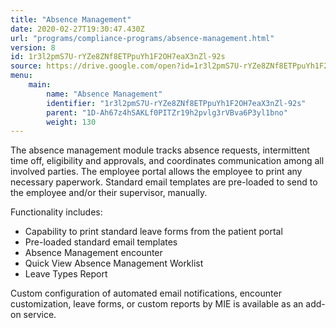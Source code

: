 ```yaml
---
title: "Absence Management"
date: 2020-02-27T19:30:47.430Z
url: "programs/compliance-programs/absence-management.html"
version: 8
id: 1r3l2pmS7U-rYZe8ZNf8ETPpuYh1F2OH7eaX3nZl-92s
source: https://drive.google.com/open?id=1r3l2pmS7U-rYZe8ZNf8ETPpuYh1F2OH7eaX3nZl-92s
menu:
    main:
        name: "Absence Management"
        identifier: "1r3l2pmS7U-rYZe8ZNf8ETPpuYh1F2OH7eaX3nZl-92s"
        parent: "1D-Ah67z4hSAKLf0PITZr19h2pvlg3rVBva6P3yl1bno"
        weight: 130
---
```

The absence management module tracks absence requests, intermittent time off, eligibility and approvals, and coordinates communication among all involved parties. The employee portal allows the employee to print any necessary paperwork. Standard email templates are pre-loaded to send to the employee and/or their supervisor, manually.

Functionality includes:

* Capability to print standard leave forms from the patient portal
* Pre-loaded standard email templates
* Absence Management encounter
* Quick View Absence Management Worklist
* Leave Types Report

Custom configuration of automated email notifications, encounter customization, leave forms, or custom reports by MIE is available as an add-on service.

